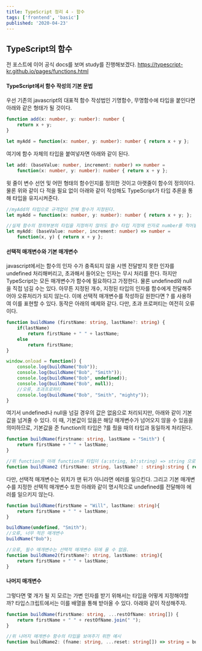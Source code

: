 ```yaml
---
title: TypeScript 정리 4 - 함수
tags: ['frontend', 'basic']
published: '2020-04-23'
---
```

## TypeScript의 함수
전 포스트에 이어 공식 docs를 보며 study를 진행해보겠다.
https://typescript-kr.github.io/pages/functions.html

#### TypeScript에서 함수 작성의 기본 문법
우선 기존의 javascript의 대표적 함수 작성법인 기명함수, 무명함수에 타입을 붙인다면 아래와 같은 형태가 될 것이다.
```typescript
function add(x: number, y: number): number {
	return x + y;
}

let myAdd = function(x: number, y: number): number { return x + y };
```
여기에 함수 자체의 타입을 붙여넣자면 아래와 같이 된다.
```typescript
let add: (baseValue: number, increment: number) => number =
	function(x: number, y: number): number { return x + y };
```
윗 줄이 변수 선언 및 어떤 형태의 함수인지를 정의한 것이고 아랫줄이 함수의 정의이다. 물론 위와 같이 다 적을 필요 없이 아래와 같이 작성해도 TypeScript가 타입 추론을 통해 타입을 유지시켜준다.
```typescript
//myAdd의 타입으로 규격없이 전체 함수가 지정된다.
let myAdd = function(x: number, y: number): number { return x + y; };

//실제 함수의 정의부분의 타입을 지정하지 않아도 함수 타입 지정에 인자로 number를 적어놓았기에 x, y 및 return은 number가 된다.
let myAdd: (baseValue: number, increment: number) => number =
	function(x, y) { return x + y };
```

#### 선택적 매개변수와 기본 매개변수
javascript에서는 함수의 인자 수가 충족되지 않을 시엔 전달받지 못한 인자를 undefined 처리해버리고, 초과해서 들어오는 인자는 무시 처리를 한다. 하지만 TypeScript는 모든 매개변수가 함수에 필요하다고 가정한다. 물론 undefined와 null을 직접 넘길 수는 있다. 아무튼 지정된 개수, 지정된 타입의 인자를 함수에게 전달해주어야 오류처리가 되지 않는다. 이에 선택적 매개변수를 작성하길 원한다면 ? 를 사용하여 이를 표현할 수 있다. 동작은 아래의 예제와 같다. 다만, 초과 프로퍼티는 여전히 오류이다.
```typescript
function buildName (firstName: string, lastName?: string) {
	if(lastName)
		return firstName + " " + lastName;
	else
		return firstName;
}

window.onload = function() {
	console.log(buildName("Bob"));
	console.log(buildName("Bob", "Smith"));
	console.log(buildName("Bob", undefined));
	console.log(buildName("Bob", null));
	//오류, 초과프로퍼티
	console.log(buildName("Bob", "Smith", "mighty"));
}
```
여기서 undefined나 null을 넘길 경우의 값은 없음으로 처리되지만, 아래와 같이 기본 값을 넘겨줄 수 있다. 이 때, 기본값이 있음은 해당 매개변수가 넘어오지 않을 수 있음을 의미하므로, 기본값을 준 function의 타입은 ?를 줬을 때의 타입과 동일하게 처리된다.
```typescript
function buildName(firstname: string, lastName = "Smith") {
	return firstName + " " + lastName;
}

//위 function은 아래 function과 타입이 (a:string, b?:string) => string 으로같다.
function buildName2 (firstName: string, lastName? : string):string { return firstName + " " lastName };
```
다만, 선택적 매개변수는 위치가 맨 뒤가 아니라면 에러를 일으킨다. 그리고 기본 매개변수를 지정한 선택적 매개변수 또한 아래와 같이 명시적으로 undefined를 전달해야 에러를 일으키지 않는다.
```typescript
function buildName(firstName = "Will", lastName: string){
	return firstName + " " + lastName;
}

buildName(undefined, "Smith");
//오류, 너무 적은 매개변수
buildName("Bob");

//오류, 필수 매개변수는 선택적 매개변수 뒤에 올 수 없음.
function buildName2(firstName?: string, lastName: string){
	return firstName + " " + lastName;
}
```

#### 나머지 매개변수
그렇다면 몇 개가 될 지 모르는 가변 인자를 받기 위해서는 타입을 어떻게 지정해야할까? 타입스크립트에서는 이를 배열을 통해 받아올 수 있다. 아래와 같이 작성해주자.
```typescript
function buildName(firstName: string, ...restOfName: string[]) {
	return firstName + " " + restOfName.join(" ");
}

//위 나머지 매개변수 함수의 타입을 보여주기 위한 예시
function buildName2: (fname: string, ...reset: string[]) => string = buildName;
```
